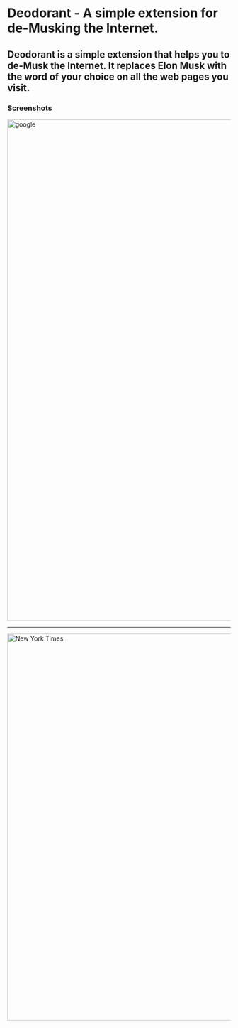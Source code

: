 # Deodorant - A simple extension for de-Musking the Internet. 

Deodorant is a simple extension that helps you to de-Musk the Internet. It replaces Elon Musk with the word of your choice on all the web pages you visit.
---
### Screenshots

<img width="1128" alt="google" src="https://github.com/user-attachments/assets/35c07845-3744-4f03-b6cb-8d8b3b564e48" />

---

<img width="871" alt="New York Times" src="https://github.com/user-attachments/assets/28477729-7306-44e6-8b3f-94ab757934bf" />
